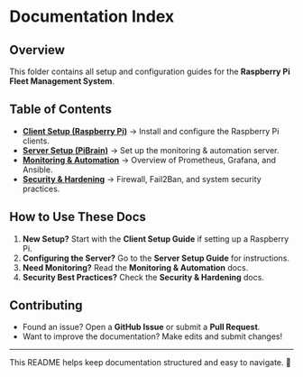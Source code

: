 #  Documentation Index

## Overview
This folder contains all setup and configuration guides for the **Raspberry Pi Fleet Management System**.

##  Table of Contents
- **[Client Setup (Raspberry Pi)](rpi_setup.md)** → Install and configure the Raspberry Pi clients.
- **[Server Setup (PiBrain)](server_setup.md)** → Set up the monitoring & automation server.
- **[Monitoring & Automation](https://github.com/gorman-ap/rpi-fleet-management/tree/main/docs/monitoring%20%26%20automation)** → Overview of Prometheus, Grafana, and Ansible.
- **[Security & Hardening](security/README.md)** → Firewall, Fail2Ban, and system security practices.

##  How to Use These Docs
1. **New Setup?** Start with the **Client Setup Guide** if setting up a Raspberry Pi.
2. **Configuring the Server?** Go to the **Server Setup Guide** for instructions.
3. **Need Monitoring?** Read the **Monitoring & Automation** docs.
4. **Security Best Practices?** Check the **Security & Hardening** docs.

##  Contributing
- Found an issue? Open a **GitHub Issue** or submit a **Pull Request**.
- Want to improve the documentation? Make edits and submit changes!

---

This README helps keep documentation structured and easy to navigate. 🚀
